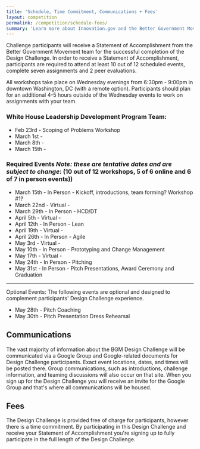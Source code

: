 ```yaml
---
title: 'Schedule, Time Commitment, Communications + Fees'
layout: competition
permalink: /competition/schedule-fees/
summary: 'Learn more about Innovation.gov and the Better Government Movement'
---
```


Challenge participants will receive a Statement of Accomplishment from the Better Government Movement team for the successful completion of the Design Challenge. In order to receive a Statement of Accomplishment, participants are required to attend at least 10 out of 12 scheduled events, complete seven assignments and 2 peer evaluations.

All workshops take place on Wednesday evenings from 6:30pm - 9:00pm in downtown Washington, DC (with a remote option). Participants should plan for an additional 4-5 hours outside of the Wednesday events to work on assignments with your team.

### White House Leadership Development Program Team:
- Feb 23rd - Scoping of Problems Workshop
- March 1st -
- March 8th -
- March 15th -

### Required Events *Note: these are tentative dates and are subject to change*: (10 out of 12 workshops, 5 of 6 online and 6 of 7 in person events))

- March 15th - In Person - Kickoff, introductions, team forming? Workshop #1?
- March 22nd - Virtual -
- March 29th - In Person - HCD/DT
- April 5th - Virtual -
- April 12th - In Person - Lean
- April 19th - Virtual -
- April 26th - In Person - Agile
- May 3rd - Virtual -
- May 10th - In Person - Prototyping and Change Management
- May 17th - Virtual -
- May 24th - In Person - Pitching
- May 31st - In Person - Pitch Presentations, Award Ceremony and Graduation

***************************************************************
Optional Events: The following events are optional and designed to complement participants' Design Challenge experience.

- May 28th - Pitch Coaching
- May 30th - Pitch Presentation Dress Rehearsal

## Communications
The vast majority of information about the BGM Design Challenge will be communicated via a Google Group and Google-related documents for Design Challenge participants. Exact event locations, dates, and times will be posted there. Group communications, such as introductions, challenge information, and teaming discussions will also occur on that site. When you sign up for the Design Challenge you will receive an invite for the Google Group and that's where all communications will be housed.

## Fees

The Design Challenge is provided free of charge for participants, however there is a time commitment. By participating in this Design Challenge and receive your Statement of Accomplishment you're signing up to fully participate in the full length of the Design Challenge.
